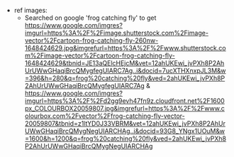- ref images:
  - Searched on google 'frog catching fly' to get https://www.google.com/imgres?imgurl=https%3A%2F%2Fimage.shutterstock.com%2Fimage-vector%2Fcartoon-frog-catching-fly-260nw-1648424629.jpg&imgrefurl=https%3A%2F%2Fwww.shutterstock.com%2Fimage-vector%2Fcartoon-frog-catching-fly-1648424629&tbnid=JE13aQElcHEjcM&vet=12ahUKEwi_jvPXh8P2AhUrUWwGHaqiBrcQMygfegUIARC7Ag..i&docid=7ucXTHXnxpJL3M&w=396&h=280&q=frog%20catching%20fly&ved=2ahUKEwi_jvPXh8P2AhUrUWwGHaqiBrcQMygfegUIARC7Ag & https://www.google.com/imgres?imgurl=https%3A%2F%2Fd2gg9evh47fn9z.cloudfront.net%2F1600px_COLOURBOX20059807.jpg&imgrefurl=https%3A%2F%2Fwww.colourbox.com%2Fvector%2Ffrog-catching-fly-vector-20059807&tbnid=z1ltYD0J33VBRM&vet=12ahUKEwi_jvPXh8P2AhUrUWwGHaqiBrcQMygNegUIARCHAg..i&docid=93G8_YNgx1UOuM&w=1600&h=1200&q=frog%20catching%20fly&ved=2ahUKEwi_jvPXh8P2AhUrUWwGHaqiBrcQMygNegUIARCHAg

